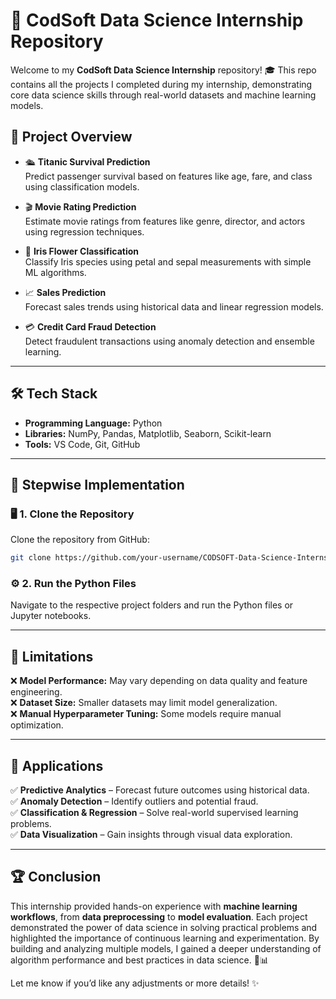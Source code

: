 # 🚀 CodSoft Data Science Internship Repository

Welcome to my **CodSoft Data Science Internship** repository! 🎓 This repo contains all the projects I completed during my internship, demonstrating core data science skills through real-world datasets and machine learning models.

## 📂 Project Overview

- 🛳️ **Titanic Survival Prediction**  
  Predict passenger survival based on features like age, fare, and class using classification models.

- 🎬 **Movie Rating Prediction**  
  Estimate movie ratings from features like genre, director, and actors using regression techniques.

- 🌸 **Iris Flower Classification**  
  Classify Iris species using petal and sepal measurements with simple ML algorithms.

- 📈 **Sales Prediction**  
  Forecast sales trends using historical data and linear regression models.

- 💳 **Credit Card Fraud Detection**  
  Detect fraudulent transactions using anomaly detection and ensemble learning.

---

## 🛠 **Tech Stack**
- **Programming Language:** Python  
- **Libraries:** NumPy, Pandas, Matplotlib, Seaborn, Scikit-learn  
- **Tools:** VS Code, Git, GitHub

---

## 📜 **Stepwise Implementation**

### 🖥 **1. Clone the Repository**
Clone the repository from GitHub:
```bash
git clone https://github.com/your-username/CODSOFT-Data-Science-Internship.git
```

### ⚙ **2. Run the Python Files**
Navigate to the respective project folders and run the Python files or Jupyter notebooks.

---

## 🚧 **Limitations**
❌ **Model Performance:** May vary depending on data quality and feature engineering.  
❌ **Dataset Size:** Smaller datasets may limit model generalization.  
❌ **Manual Hyperparameter Tuning:** Some models require manual optimization.  

---

## 🎯 **Applications**
✅ **Predictive Analytics** – Forecast future outcomes using historical data.  
✅ **Anomaly Detection** – Identify outliers and potential fraud.  
✅ **Classification & Regression** – Solve real-world supervised learning problems.  
✅ **Data Visualization** – Gain insights through visual data exploration.

---

## 🏆 **Conclusion**
This internship provided hands-on experience with **machine learning workflows**, from **data preprocessing** to **model evaluation**. Each project demonstrated the power of data science in solving practical problems and highlighted the importance of continuous learning and experimentation. By building and analyzing multiple models, I gained a deeper understanding of algorithm performance and best practices in data science. 🚀📊

Let me know if you’d like any adjustments or more details! ✨
